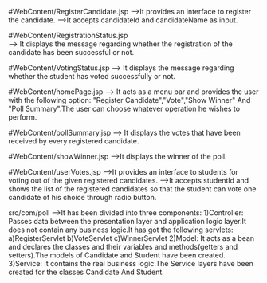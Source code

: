 #WebContent/RegisterCandidate.jsp
      -->It provides an interface to register the candidate.
      -->It accepts candidateId and candidateName as input.
  
#WebContent/RegistrationStatus.jsp  
      --> It displays the message regarding whether the registration of the candidate has been successful or not.

#WebContent/VotingStatus.jsp 
      --> It displays the message regarding whether the student has voted successfully or not.

#WebContent/homePage.jsp 
      --> It acts as a menu bar and provides the user with the following option: "Register Candidate","Vote","Show Winner" And "Poll Summary".The user can choose whatever operation he wishes to perform.

#WebContent/pollSummary.jsp 
      --> It displays the votes that have been received by every registered candidate.

#WebContent/showWinner.jsp 
      -->It displays the winner of the poll.

#WebContent/userVotes.jsp 
      -->It provides an interface to students for voting out of the given registered candidates.
      -->It accepts studentId and shows the list of the registered candidates so that the student can vote one candidate of his choice through radio button.
      
src/com/poll
      -->It has been divided into three components:
            1)Controller: Passes data between the presentation layer and application logic layer.It does not contain any business logic.It has got the following servlets:
                  a)RegisterServlet
                  b)VoteServlet
                  c)WinnerServlet
            2)Model: It acts as a bean and declares the classes and their variables and methods(getters and setters).The models of Candidate and Student have been created.
            3)Service: It contains the real business logic.The Service layers have been created for the classes Candidate And Student.
